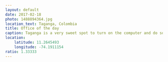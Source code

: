 ```yaml
---
layout: default
date: 2017-02-18
photo: 1488894364.jpg
location_text: Taganga, Colombia
title: Office of the day
caption: Taganga is a very sweet spot to turn on the computer and do some work. In the background you can see the ocean and hills surrounding the city.
location:
    latitude: 11.2645493
    longitude: -74.1911154
ratio: 1.33333
---
```

